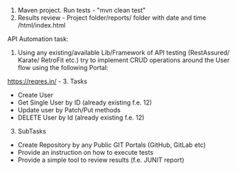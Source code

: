 1) Maven project. Run tests - "mvn clean test"
2) Results review - Project folder/reports/ folder with date and time /html/index.html

API Automation task:
1. Using any existing/available Lib/Framework of API testing (RestAssured/ Karate/
RetroFit etc.) try to implement CRUD operations around the User flow using the
following Portal:

https://reqres.in/ -
3. Tasks
- Create User
- Get Single User by ID (already existing f.e. 12)
- Update user by Patch/Put methods
- DELETE User by Id (already existing f.e. 12)
3. SubTasks
- Create Repository by any Public GIT Portals (GitHub, GitLab etc)
- Provide an instruction on how to execute tests
- Provide a simple tool to review results (f.e. JUNIT report)
